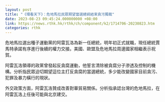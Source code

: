 ```yaml
---
layout: post
title: "《環看天下》：危地馬拉民眾期望當選總統結束貪污獨裁"
date: 2023-08-23 09:45:24.000000000 +08:00
link: https://news.rthk.hk/rthk/ch/component/k2/1714706-20230823.htm
categories: rthk
---
```


危地馬拉選出種子運動黨的阿雷瓦洛為新一任總統，明年初正式就職，現任總統賈馬特承諾有序進行後續的權力交接。美國、歐盟及危地馬拉周邊國家相繼表示祝賀。

阿雷瓦洛領導的政黨曾發起反貪腐運動，他誓言清除被貪腐分子滲透及控制的機構。分析指民眾迫切期望這位主打反貪腐的當選總統，多少能改變國家目前貪污、犯罪及暴力橫行的現狀。

外交政策方面，阿雷瓦洛贊成改善對華貿易關係。分析指承認台灣的危地馬拉，在阿雷瓦洛上任後可能與北京建交。
